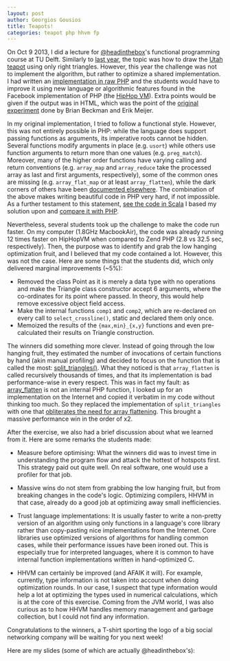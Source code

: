 ```yaml
---
layout: post
author: Georgios Gousios
title: Teapots! 
categories: teapot php hhvm fp 
---
```


On Oct 9 2013, I did a lecture for 
[@headinthebox](https://twitter.com/headinthebox)'s functional programming
course at TU Delft. Similarly to [last year](https://github.com/gousiosg/teapots), the topic was how to draw the [Utah teapot](http://en.wikipedia.org/wiki/Utah_teapot) using only
right triangles. However, this year the challenge was not to implement the algorithm, but rather to optimize a shared implementation. I had written an [implementation in raw PHP](https://gist.github.com/gousiosg/6871500) and the students would have to improve it using new language or algorithmic features found
in the Facebook implementation of PHP (the [HipHop VM](https://github.com/facebook/hiphop-php)). Extra points would be given if the output was in HTML, which
was the point of the [original experiment](http://queue.acm.org/detail.cfm?id=2436698) done by Brian Beckman and Erik Meijer.

In my original implementation, I tried to follow a functional style. However,
this was not entirely possible in PHP: while the language does support passing
functions as arguments, its imperative roots cannot be hidden. Several functions
modify arguments in place (e.g. `usort`) while others use function arguments to
return more than one values (e.g. `preg_match`). Moreover, many of the higher
order functions have varying calling and return conventions (e.g. `array_map`
and `array_reduce` take the processed array as last and first arguments,
respectively), some of the common ones are missing (e.g. `array_flat_map` or at
least `array_flatten`), while the dark corners of others have been
[documented elsewhere](http://www.phpsadness.com/). The combination of the
above makes writing beautiful code in PHP very hard, if not impossible. As a
further testament to this statement, [see the code in
Scala](https://github.com/gousiosg/teapots/blob/master/martin.pinzger.teapot/src/martin/pinzger/teapot/Triangle.scala)
I based my solution upon and [compare it with PHP](https://gist.github.com/gousiosg/6871500).

Nevertheless, several students took up the challenge to make the code 
run faster. On my computer (1.8GHz MacbookAir), the code was already 
running 12 times faster on HipHopVM when compared to Zend PHP (2.8 vs 32.5 sec,
respectively). Then, the purpose was to identify and grab the low hanging 
optimization fruit, and I believed that my code contained a lot.
However, this was not the case. Here are some things that the students did,
which only delivered marginal improvements (~5%):

* Removed the class Point as it is merely a data type with no operations 
and make the Triangle class constructor accept 6 arguments, where the
co-ordinates for its point where passed. In theory, this would help
remove excessive object field access.
* Make the internal functions `comp1` and `comp2`, which are re-declared
on every call to `select_crossline()`, static and declared them only once.
* Memoized the results of the `{max,min}_{x,y}` functions and even
pre-calculated their results on Triangle construction.

The winners did something more clever. Instead of going through the low hanging
fruit, they estimated the number of invocations of certain functions by hand
(akin manual profiling) and decided to focus on the function that is called the
most:
[split_triangles()](https://gist.github.com/gousiosg/6871500#file-teapot-php-L252).
What they noticed is that `array_flatten` is called recursively thousands of
times, and that its implementation is bad performance-wise in every respect.
This was in fact my fault: as
[array_flatten](https://gist.github.com/gousiosg/6871500#file-teapot-php-L252)
is not an internal PHP function, I looked up for an implementation on the
Internet and copied it verbatim in my code without thinking too much.  So they
replaced the implementation of `split_triangles` with one that [obliterates the
need for array flattening](https://github.com/ElessarWebb/teapot/blob/master/teapot.php#L252).
This brought a massive performance win in the order of x2. 

After the exercise, we also had a brief discussion about what we learned 
from it. Here are some remarks the students made:

* Measure before optimising: What the winners did was to invest time in 
understanding the program flow and attack the hottest of hotspots first. This
strategy paid out quite well. On real software, one would use a profiler 
for that job.

* Massive wins do not stem from grabbing the low hanging fruit, but from 
breaking changes in the code's logic. Optimizing compilers, HHVM in that case, already do a good job at optimizing away small inefficiencies. 

* Trust language implementations: It is usually faster to write a non-pretty
version of an algorithm using only functions in a language's core library rather
than copy-pasting nice implementations from the Internet. Core libraries use
optimized versions of algorithms for handling common cases, while their
performance issues have been ironed out. This is especially true for
interpreted languages, where it is common to have internal function
implementations written in hand-optimized C.

* HHVM can certainly be improved (and AFAIK it will). For example,
currently, type information is not taken into account when doing optimization
rounds. In our case, I suspect that type information would help a lot at
optimizing the types used in numerical calculations, which is at the core of 
this exercise. Coming from the JVM world, I was also curious as to how
HHVM handles memory management and garbage collection, but I could not find
any information.

Congratulations to the winners, a T-shirt sporting the logo of a big social
networking company will be waiting for you next week!

Here are my slides (some of which are actually @headinthebox's):

<div style="width: 60%;margin-left:auto;margin-right:auto;">
<script async class="speakerdeck-embed" data-id="47ad2570124301316d276a7923093825" data-ratio="1.33333333333333" src="//speakerdeck.com/assets/embed.js"></script>
</div>

